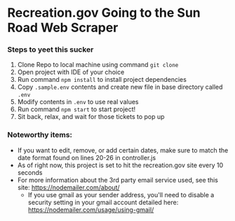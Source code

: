 # Recreation.gov Going to the Sun Road Web Scraper

### Steps to yeet this sucker

1. Clone Repo to local machine using command `git clone`
2. Open project with IDE of your choice
3. Run command `npm install` to install project dependencies
4. Copy `.sample.env` contents and create new file in base directory called `.env`
5. Modify contents in `.env` to use real values
6. Run command `npm start` to start project!
7. Sit back, relax, and wait for those tickets to pop up 

### Noteworthy items: 
- If you want to edit, remove, or add certain dates, make sure to match the date format found on lines 20-26 in controller.js
- As of right now, this project is set to hit the recreation.gov site every 10 seconds
- For more information about the 3rd party email service used, see this site: https://nodemailer.com/about/
   - If you use gmail as your sender address, you'll need to disable a security setting in your gmail account detailed here: https://nodemailer.com/usage/using-gmail/

